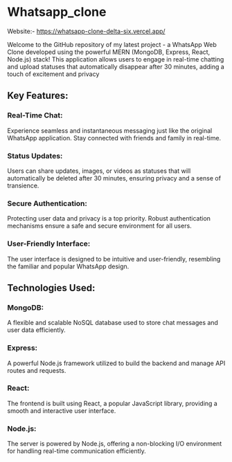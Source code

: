 # Whatsapp_clone

Website:- https://whatsapp-clone-delta-six.vercel.app/

Welcome to the GitHub repository of my latest project - a WhatsApp Web Clone developed using the powerful MERN (MongoDB, Express, React, Node.js) stack! This application allows users to engage in real-time chatting and upload statuses that automatically disappear after 30 minutes, adding a touch of excitement and privacy 

## Key Features:

### Real-Time Chat: 
Experience seamless and instantaneous messaging just like the original WhatsApp application. Stay connected with friends and family in real-time.
### Status Updates: 
Users can share updates, images, or videos as statuses that will automatically be deleted after 30 minutes, ensuring privacy and a sense of transience.
### Secure Authentication: 
Protecting user data and privacy is a top priority. Robust authentication mechanisms ensure a safe and secure environment for all users.
### User-Friendly Interface: 
The user interface is designed to be intuitive and user-friendly, resembling the familiar and popular WhatsApp design.

## Technologies Used:

### MongoDB: 
A flexible and scalable NoSQL database used to store chat messages and user data efficiently.
### Express: 
A powerful Node.js framework utilized to build the backend and manage API routes and requests.
### React: 
The frontend is built using React, a popular JavaScript library, providing a smooth and interactive user interface.
### Node.js: 
The server is powered by Node.js, offering a non-blocking I/O environment for handling real-time communication efficiently.
